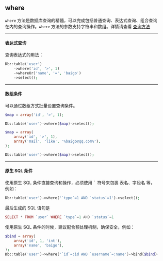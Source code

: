 ## where

`where` 方法是数据库查询的精髓，可以完成包括普通查询、表达式查询、组合查询在内的查询操作。`where` 方法的参数支持字符串和数组。详情请查看 [查询方法](../query.md)

----------

#### 表达式查询

查询表达式的用法：

``` php
Db::table('user')
    ->where('id', '>', 1)
    ->whereOr('name', '=', 'baigo')
    ->select(); 
```
----------

#### 数组条件

可以通过数组方式批量设置查询条件。

``` php
$map = array('id', '>', 1);

Db::table('user')->where($map)->select(); 

$map = array(
    array('id', '>', 1),
    array('mail', 'like', '%baigo@qq.com%'),
);

Db::table('user')->where($map)->select(); 
```

----------

#### 原生 SQL 条件

使用原生 SQL 条件直接查询和操作，必须使用 <kbd>&#96;</kbd> 符号来包裹 表名、字段名 等，例如：

``` php
Db::table('user')->where('`type`=1 AND `status`=1')->select(); 
```

最后生成的 SQL 语句是

``` php
SELECT * FROM `user` WHERE `type`=1 AND `status`=1
```

使用原生 SQL 条件的时候，建议配合预处理机制，确保安全，例如：

``` php
$bind = array(
    array('id', 1, 'int'),
    array('name', 'baigo'),
);
Db::table('user')->where('`id`=:id AND `username`=:name')->bind($bind)->select();
```